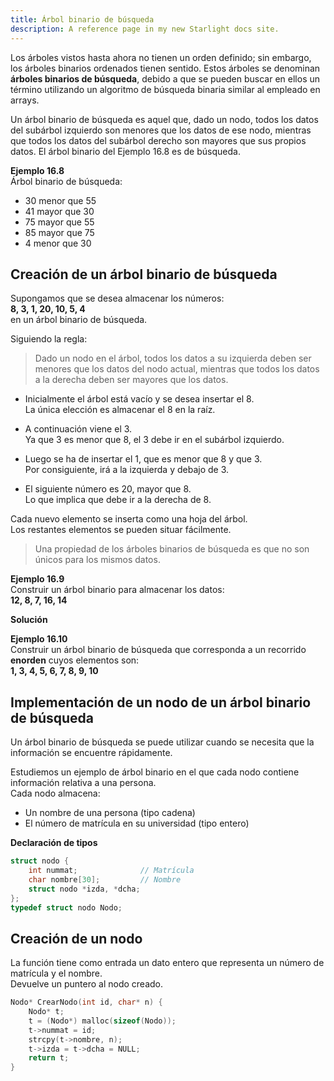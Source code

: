 ```yaml
---
title: Árbol binario de búsqueda
description: A reference page in my new Starlight docs site.
---
```


Los árboles vistos hasta ahora no tienen un orden definido; sin embargo, los árboles binarios ordenados tienen sentido. Estos árboles se denominan **árboles binarios de búsqueda**, debido a que se pueden buscar en ellos un término utilizando un algoritmo de búsqueda binaria similar al empleado en arrays.

Un árbol binario de búsqueda es aquel que, dado un nodo, todos los datos del subárbol izquierdo son menores que los datos de ese nodo, mientras que todos los datos del subárbol derecho son mayores que sus propios datos. El árbol binario del Ejemplo 16.8 es de búsqueda.

**Ejemplo 16.8**  
Árbol binario de búsqueda:

- 30 menor que 55  
- 41 mayor que 30  
- 75 mayor que 55  
- 85 mayor que 75  
- 4 menor que 30  

## Creación de un árbol binario de búsqueda

Supongamos que se desea almacenar los números:  
**8, 3, 1, 20, 10, 5, 4**  
en un árbol binario de búsqueda.

Siguiendo la regla:  
> Dado un nodo en el árbol, todos los datos a su izquierda deben ser menores que los datos del nodo actual, mientras que todos los datos a la derecha deben ser mayores que los datos.

- Inicialmente el árbol está vacío y se desea insertar el 8.  
  La única elección es almacenar el 8 en la raíz.

- A continuación viene el 3.  
  Ya que 3 es menor que 8, el 3 debe ir en el subárbol izquierdo.

- Luego se ha de insertar el 1, que es menor que 8 y que 3.  
  Por consiguiente, irá a la izquierda y debajo de 3.

- El siguiente número es 20, mayor que 8.  
  Lo que implica que debe ir a la derecha de 8.

Cada nuevo elemento se inserta como una hoja del árbol.  
Los restantes elementos se pueden situar fácilmente.

> Una propiedad de los árboles binarios de búsqueda es que no son únicos para los mismos datos.

**Ejemplo 16.9**  
Construir un árbol binario para almacenar los datos:  
**12, 8, 7, 16, 14**

**Solución**

**Ejemplo 16.10**  
Construir un árbol binario de búsqueda que corresponda a un recorrido **enorden** cuyos elementos son:  
**1, 3, 4, 5, 6, 7, 8, 9, 10**

## Implementación de un nodo de un árbol binario de búsqueda

Un árbol binario de búsqueda se puede utilizar cuando se necesita que la información se encuentre rápidamente.

Estudiemos un ejemplo de árbol binario en el que cada nodo contiene información relativa a una persona.  
Cada nodo almacena:

- Un nombre de una persona (tipo cadena)
- El número de matrícula en su universidad (tipo entero)

**Declaración de tipos**

```c
struct nodo {
    int nummat;              // Matrícula
    char nombre[30];         // Nombre
    struct nodo *izda, *dcha;
};
typedef struct nodo Nodo;
```

## Creación de un nodo

La función tiene como entrada un dato entero que representa un número de matrícula y el nombre.  
Devuelve un puntero al nodo creado.

```c
Nodo* CrearNodo(int id, char* n) {
    Nodo* t;
    t = (Nodo*) malloc(sizeof(Nodo));
    t->nummat = id;
    strcpy(t->nombre, n);
    t->izda = t->dcha = NULL;
    return t;
}
```
